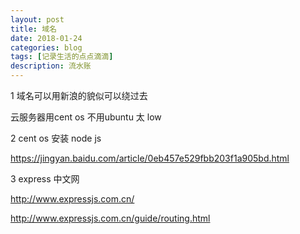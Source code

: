 ```yaml
---
layout: post
title: 域名
date: 2018-01-24
categories: blog
tags: [记录生活的点点滴滴]
description: 流水账
---
```


1 域名可以用新浪的貌似可以绕过去

  云服务器用cent os 不用ubuntu 太 low
  
2 cent os 安装 node js

https://jingyan.baidu.com/article/0eb457e529fbb203f1a905bd.html

3 express 中文网

http://www.expressjs.com.cn/

http://www.expressjs.com.cn/guide/routing.html

